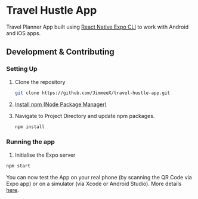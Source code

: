 # Travel Hustle App

Travel Planner App built using [React Native Expo CLI](https://reactnative.dev/docs/environment-setup) to work with Android and iOS apps.

## Development & Contributing

### Setting Up

1. Clone the repository

   ```bash
   git clone https://github.com/JimmeeX/travel-hustle-app.git
   ```

2. [Install npm (Node Package Manager)](https://www.npmjs.com/get-npm)

3. Navigate to Project Directory and update npm packages.

   ```bash
   npm install
   ```

### Running the app

1. Initialise the Expo server

```bash
npm start
```

You can now test the App on your real phone (by scanning the QR Code via Expo app) or on a simulator (via Xcode or Android Studio). More details [here](https://docs.expo.io/get-started/installation/).
